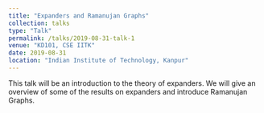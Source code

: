 ```yaml
---
title: "Expanders and Ramanujan Graphs"
collection: talks
type: "Talk"
permalink: /talks/2019-08-31-talk-1
venue: "KD101, CSE IITK"
date: 2019-08-31
location: "Indian Institute of Technology, Kanpur"
---
```


This talk will be an introduction to the theory of expanders. We will give an overview of some of the results on expanders and introduce Ramanujan Graphs.
